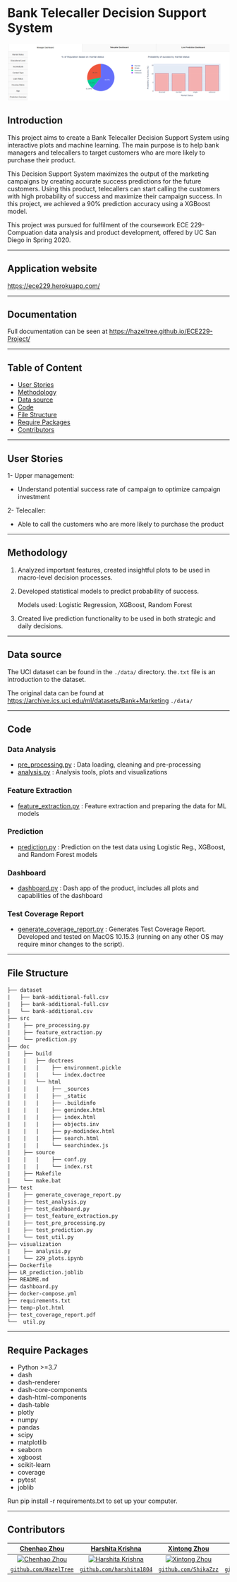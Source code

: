 # **Bank Telecaller Decision Support System** 

![dashboard_preview](/dashboard_shot.png)

## Introduction

This project aims to create a Bank Telecaller Decision Support System using interactive plots and machine learning. The main purpose is to help bank managers and telecallers to target customers who are more likely to purchase their product. 

This Decision Support System maximizes the output of the marketing campaigns by creating accurate success predictions for the future customers. Using this product, telecallers can start calling the customers with high probability of success and maximize their campaign success. In this project, we achieved a 90% prediction accuracy using a XGBoost model.

This project was pursued for fulfilment of the coursework ECE 229- Compuation data analysis and product development, offered by UC San Diego in Spring 2020. 

---

## Application website

https://ece229.herokuapp.com/

---

## Documentation

Full documentation can be seen at https://hazeltree.github.io/ECE229-Project/

---

## Table of Content
- [User Stories](#userstories)
- [Methodology](#methodology)
- [Data source](#datasource)
- [Code](#code)
- [File Structure](#filestructure)
- [Require Packages](#requirepackages)
- [Contributors](#contributors)

---

## User Stories

1- Upper management:
   
   - Understand potential success rate of campaign to optimize campaign investment
   
2- Telecaller:

   - Able to call the customers who are more likely to purchase the product

---

## Methodology

1. Analyzed important features, created insightful plots to be used in macro-level decision processes.

2. Developed statistical models to predict probability of success.

   Models used: Logistic Regression, XGBoost, Random Forest

3. Created live prediction functionality to be used in both strategic and daily decisions.


----

## Data source

The UCI dataset can be found in the `./data/` directory. the`.txt` file is an introduction to the dataset.

The original data can be found at https://archive.ics.uci.edu/ml/datasets/Bank+Marketing `./data/`

---

## Code

### Data Analysis
- [pre_processing.py](../master/src/pre_processing.py) : Data loading, cleaning and pre-processing
- [analysis.py](../master/visualization/analysis.py) : Analysis tools, plots and visualizations
### Feature Extraction
- [feature_extraction.py](src/feature_extraction.py) : Feature extraction and preparing the data for ML models
### Prediction
- [prediction.py](src/prediction.py) : Prediction on the test data using Logistic Reg., XGBoost, and Random Forest models
### Dashboard
- [dashboard.py](dashboard.py) : Dash app of the product, includes all plots and capabilities of the dashboard
### Test Coverage Report 
- [generate_coverage_report.py](test/generate_coverage_report.py) : Generates Test Coverage Report. Developed and tested on MacOS 10.15.3 (running on any other OS may require minor changes to the script).


---

## File Structure

```
├── dataset
|   ├── bank-additional-full.csv
|   ├── bank-additional-full.csv
|   └── bank-additional.csv
├── src
|    ├── pre_processing.py
|    ├── feature_extraction.py
|    └── prediction.py
├── doc
|    ├── build
|    |   ├── doctrees
|    |   |    ├── environment.pickle
|    |   |    └── index.doctree
|    |   └── html
|    |   |    ├── _sources
|    |   |    ├── _static
|    |   |    ├── .buildinfo
|    |   |    ├── genindex.html
|    |   |    ├── index.html
|    |   |    ├── objects.inv
|    |   |    ├── py-modindex.html
|    |   |    ├── search.html
|    |   |    └── searchindex.js
|    ├── source
|    |   |    ├── conf.py
|    |   |    └── index.rst
|    ├── Makefile
|    └── make.bat
├── test
|    ├── generate_coverage_report.py
|    ├── test_analysis.py
|    ├── test_dashboard.py
|    ├── test_feature_extraction.py
|    ├── test_pre_processing.py
|    ├── test_prediction.py
|    └── test_util.py
├── visualization
|    ├── analysis.py
|    └── 229_plots.ipynb
├── Dockerfile
├── LR_prediction.joblib
├── README.md
├── dashboard.py
├── docker-compose.yml
├── requirements.txt
├── temp-plot.html
├── test_coverage_report.pdf
└──  util.py
```
---

## Require Packages
- Python >=3.7
- dash
- dash-renderer
- dash-core-components
- dash-html-components
- dash-table
- plotly
- numpy
- pandas
- scipy
- matplotlib
- seaborn
- xgboost
- scikit-learn
- coverage
- pytest
- joblib

Run pip install -r requirements.txt to set up your computer. 

---

## Contributors
| <a href="https://github.com/HazelTree" target="_blank">**Chenhao Zhou**</a> | <a href="https://github.com/harshita1804" target="_blank">**Harshita Krishna**</a> | <a href="https://github.com/ShikaZzz" target="_blank">**Xintong Zhou**</a> | <a href="https://github.com/AmolSakhale" target="_blank">**Amol Sakhale**</a> | <a href="https://github.com/iocak28" target="_blank">**Ismail Ocak**</a> |
| :---: |:---:| :---:| :---:| :---:|
| [![Chenhao Zhou](https://avatars1.githubusercontent.com/u/42596038?s=400)](https://github.com/HazelTree) | [![Harshita Krishna](https://avatars1.githubusercontent.com/u/42465912?s=400)](https://github.com/harshita1804) | [![Xintong Zhou](https://avatars1.githubusercontent.com/u/56456781?s=400)](https://github.com/ShikaZzz) | [![Amol Sakhale](https://avatars1.githubusercontent.com/u/10459987?s=400)](https://github.com/AmolSakhale) | [![Ismail Ocak](https://avatars3.githubusercontent.com/u/14804342?s=400)](https://github.com/iocak28) |
| <a href="https://github.com/HazelTree" target="_blank">`github.com/HazelTree`</a> | <a href="https://github.com/harshita1804" target="_blank">`github.com/harshita1804`</a> | <a href="https://github.com/ShikaZzz" target="_blank">`github.com/ShikaZzz`</a> | <a href="https://github.com/AmolSakhale" target="_blank">`github.com/AmolSakhale`</a> | <a href="https://github.com/iocak28" target="_blank">`github.com/iocak28`</a> |
